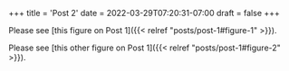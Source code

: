 +++
title = 'Post 2'
date = 2022-03-29T07:20:31-07:00
draft = false
+++

Please see [this figure on Post 1]({{< relref "posts/post-1#figure-1" >}}).

Please see [this other figure on Post 1]({{< relref "posts/post-1#figure-2" >}}).
